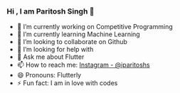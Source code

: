 ### Hi , I am Paritosh Singh 👋

- 🔭 I’m currently working on Competitive Programming
- 🌱 I’m currently learning Machine Learning
- 👯 I’m looking to collaborate on Github
- 🤔 I’m looking for help with 
- 💬 Ask me about Flutter
- 📫 How to reach me: [Instagram - @iparitoshs](https://www.instagram.com/iparitoshs/)
- 😄 Pronouns: Flutterly
- ⚡ Fun fact: I am in love with codes 
